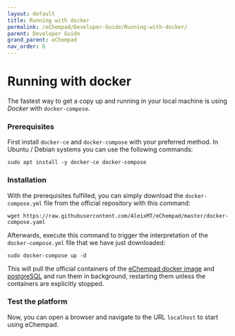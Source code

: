 ```yaml
---
layout: default
title: Running with docker
permalink: /eChempad/Developer-Guide/Running-with-docker/
parent: Developer Guide
grand_parent: eChempad
nav_order: 6
---
```


# Running with docker

The fastest way to get a copy up and running in your local machine is using *Docker* with `docker-compose`.

### Prerequisites
First install `docker-ce` and `docker-compose` with your preferred method. In Ubuntu / Debian systems you can use the 
following commands:
```shell
sudo apt install -y docker-ce docker-compose
```

### Installation
With the prerequisites fulfilled, you can simply download the `docker-compose.yml` file from the official repository 
with this command:
```shell
wget https://raw.githubusercontent.com/AleixMT/eChempad/master/docker-compose.yaml
```

Afterwards, execute this command to trigger the interpretation of the `docker-compose.yml` file that we have just 
downloaded:
```shell
sudo docker-compose up -d
```

This will pull the official containers of the
[eChempad docker image](https://hub.docker.com/r/aleixmt/echempad) and [postgreSQL](https://hub.docker.com/_/postgres) 
and run them in background, restarting them unless the containers are explicitly stopped.

### Test the platform
Now, you can open a browser and navigate to the URL `localhost` to start using eChempad.

### 

